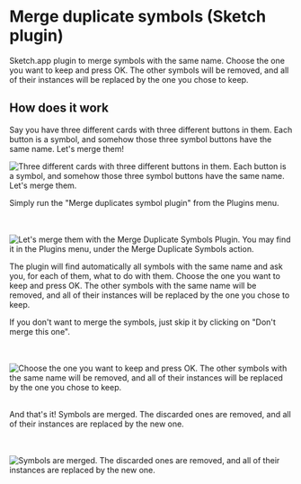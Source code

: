 # Merge duplicate symbols (Sketch plugin)

Sketch.app plugin to merge symbols with the same name. Choose the one you want to keep and press OK. The other symbols will be removed, and all of their instances will be replaced by the one you chose to keep.

## How does it work

Say you have three different cards with three different buttons in them. Each button is a symbol, and somehow those three symbol buttons have the same name. Let's merge them!

<img src="https://github.com/oodesign/merge-duplicate-symbols/blob/master/Images/SymbolsToMerge.PNG" alt="Three different cards with three different buttons in them. Each button is a symbol, and somehow those three symbol buttons have the same name. Let's merge them."/>
<br/>

Simply run the "Merge duplicates symbol plugin" from the Plugins menu.

<br/><br/>
<img src="https://github.com/oodesign/merge-duplicate-symbols/blob/master/Images/LaunchMergeDuplicateSymbolsPlugin.PNG" alt="Let's merge them with the Merge Duplicate Symbols Plugin. You may find it in the Plugins menu, under the Merge Duplicate Symbols action."/>
<br/>

The plugin will find automatically all symbols with the same name and ask you, for each of them, what to do with them. Choose the one you want to keep and press OK. The other symbols with the same name will be removed, and all of their instances will be replaced by the one you chose to keep.
<br/>

If you don't want to merge the symbols, just skip it by clicking on "Don't merge this one".

<br/><br/>
<img src="https://github.com/oodesign/merge-duplicate-symbols/blob/master/Images/MergeWindow.PNG" alt="Choose the one you want to keep and press OK. The other symbols with the same name will be removed, and all of their instances will be replaced by the one you chose to keep."/>
<br/><br/>

And that's it! Symbols are merged. The discarded ones are removed, and all of their instances are replaced by the new one.

<br/><br/>
<img src="https://github.com/oodesign/merge-duplicate-symbols/blob/master/Images/SymbolsMerged.PNG" alt="Symbols are merged. The discarded ones are removed, and all of their instances are replaced by the new one."/>


